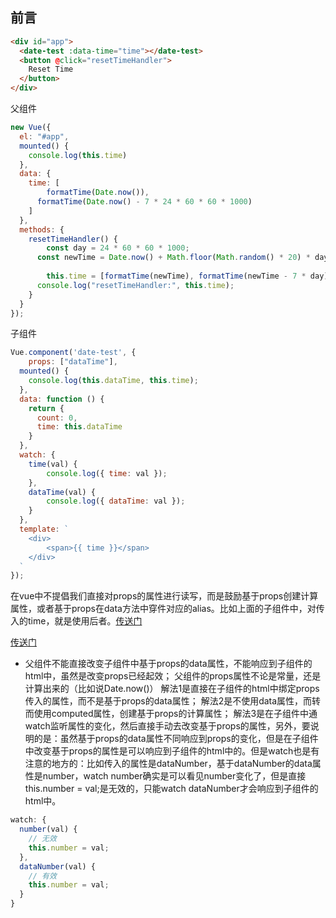 ## 前言
```html
<div id="app">
  <date-test :data-time="time"></date-test>
  <button @click="resetTimeHandler">
    Reset Time
  </button>
</div>
```

父组件
```js
new Vue({
  el: "#app",
  mounted() {
  	console.log(this.time)
  },
  data: {
  	time: [
    	formatTime(Date.now()), 
      formatTime(Date.now() - 7 * 24 * 60 * 60 * 1000)
    ]
  },
  methods: {
  	resetTimeHandler() {
    	const day = 24 * 60 * 60 * 1000;
      const newTime = Date.now() + Math.floor(Math.random() * 20) * day;
      
    	this.time = [formatTime(newTime), formatTime(newTime - 7 * day)];
      console.log("resetTimeHandler:", this.time);
    }
  }
});
```
子组件
```js
Vue.component('date-test', {
	props: ["dataTime"],
  mounted() {
  	console.log(this.dataTime, this.time);
  },
  data: function () {
    return {
      count: 0,
      time: this.dataTime
    }
  },
  watch: {
  	time(val) {
    	console.log({ time: val });
    },
    dataTime(val) {
    	console.log({ dataTime: val });
    }
  },
  template: `
    <div>
    	<span>{{ time }}</span>
    </div>
  `
});
```

在vue中不提倡我们直接对props的属性进行读写，而是鼓励基于props创建计算属性，或者基于props在data方法中穿件对应的alias。比如上面的子组件中，对传入的time，就是使用后者。[传送门](http://jsfiddle.net/soxv8a6b/)

[传送门](http://jsfiddle.net/soxv8a6b/1/)


- 父组件不能直接改变子组件中基于props的data属性，不能响应到子组件的html中，虽然是改变props已经起效；
父组件的props属性不论是常量，还是计算出来的（比如说Date.now()）
解法1是直接在子组件的html中绑定props传入的属性，而不是基于props的data属性；
解法2是不使用data属性，而转而使用computed属性，创建基于props的计算属性；
解法3是在子组件中通watch监听属性的变化，然后直接手动去改变基于props的属性，另外，要说明的是：虽然基于props的data属性不同响应到props的变化，但是在子组件中改变基于props的属性是可以响应到子组件的html中的。但是watch也是有注意的地方的：比如传入的属性是dataNumber，基于dataNumber的data属性是number，watch number确实是可以看见number变化了，但是直接this.number = val;是无效的，只能watch dataNumber才会响应到子组件的html中。
```js
watch: {
  number(val) {
    // 无效
    this.number = val;
  },
  dataNumber(val) {
    // 有效
    this.number = val;
  }
}
```



